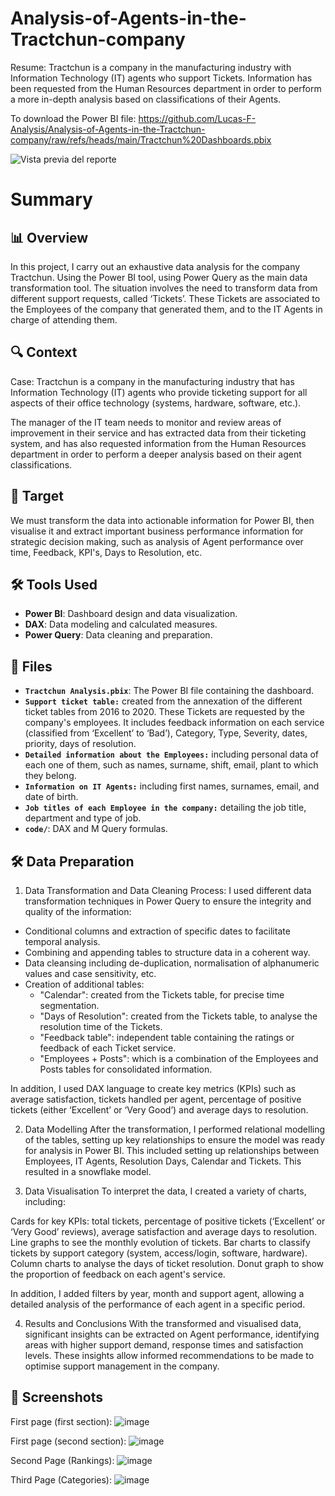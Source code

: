 # Analysis-of-Agents-in-the-Tractchun-company
Resume: Tractchun is a company in the manufacturing industry with Information Technology (IT) agents who support Tickets. Information has been requested from the Human Resources department in order to perform a more in-depth analysis based on classifications of their Agents.

To download the Power BI file: https://github.com/Lucas-F-Analysis/Analysis-of-Agents-in-the-Tractchun-company/raw/refs/heads/main/Tractchun%20Dashboards.pbix


![Vista previa del reporte](https://github.com/Lucas-F-Analysis/Analysis-of-Agents-in-the-Tractchun-company/raw/main/Tractchun%20Dashboards%20GIF.gif)

# Summary

## 📊 Overview
In this project, I carry out an exhaustive data analysis for the company Tractchun. Using the Power BI tool, using Power Query as the main data transformation tool. The situation involves the need to transform data from different support requests, called ‘Tickets’. These Tickets are associated to the Employees of the company that generated them, and to the IT Agents in charge of attending them.

## 🔍 Context
Case: Tractchun is a company in the manufacturing industry that has Information Technology (IT) agents who provide ticketing support for all aspects of their office technology (systems, hardware, software, etc.).

The manager of the IT team needs to monitor and review areas of improvement in their service and has extracted data from their ticketing system, and has also requested information from the Human Resources department in order to perform a deeper analysis based on their agent classifications.

## 🎯 Target
We must transform the data into actionable information for Power BI, then visualise it and extract important business performance information for strategic decision making, such as analysis of Agent performance over time, Feedback, KPI's, Days to Resolution, etc. 

## 🛠️ Tools Used
- **Power BI**: Dashboard design and data visualization.
- **DAX**: Data modeling and calculated measures.
- **Power Query**: Data cleaning and preparation.

## 📂 Files
- **`Tractchun Analysis.pbix`**: The Power BI file containing the dashboard.
- **`Support ticket table:`** created from the annexation of the different ticket tables from 2016 to 2020. These Tickets are requested by the company's employees. It includes feedback information on each service (classified from ‘Excellent’ to ‘Bad’), Category, Type, Severity, dates, priority, days of resolution.
- **`Detailed information about the Employees:`** including personal data of each one of them, such as names, surname, shift, email, plant to which they belong.
- **`Information on IT Agents:`** including first names, surnames, email, and date of birth.
- **`Job titles of each Employee in the company:`** detailing the job title, department and type of job.
- **`code/`**: DAX and M Query formulas.

## 🛠️ Data Preparation
1) Data Transformation and Data Cleaning Process:
I used different data transformation techniques in Power Query to ensure the integrity and quality of the information:

- Conditional columns and extraction of specific dates to facilitate temporal analysis.
- Combining and appending tables to structure data in a coherent way.
- Data cleansing including de-duplication, normalisation of alphanumeric values and case sensitivity, etc.
- Creation of additional tables:
    - "Calendar": created from the Tickets table, for precise time segmentation. 
    - "Days of Resolution": created from the Tickets table, to analyse the resolution time of the Tickets.
    - "Feedback table": independent table containing the ratings or feedback of each Ticket service.
    - "Employees + Posts": which is a combination of the Employees and Posts tables for consolidated information.

In addition, I used DAX language to create key metrics (KPIs) such as average satisfaction, tickets handled per agent, percentage of positive tickets (either ‘Excellent’ or ‘Very Good’) and average days to resolution.

2) Data Modelling
After the transformation, I performed relational modelling of the tables, setting up key relationships to ensure the model was ready for analysis in Power BI. This included setting up relationships between Employees, IT Agents, Resolution Days, Calendar and Tickets. This resulted in a snowflake model.

3) Data Visualisation
To interpret the data, I created a variety of charts, including:

Cards for key KPIs: total tickets, percentage of positive tickets (‘Excellent’ or ‘Very Good’ reviews), average satisfaction and average days to resolution.
Line graphs to see the monthly evolution of tickets.
Bar charts to classify tickets by support category (system, access/login, software, hardware).
Column charts to analyse the days of ticket resolution.
Donut graph to show the proportion of feedback on each agent's service.

In addition, I added filters by year, month and support agent, allowing a detailed analysis of the performance of each agent in a specific period.

4) Results and Conclusions
With the transformed and visualised data, significant insights can be extracted on Agent performance, identifying areas with higher support demand, response times and satisfaction levels. These insights allow informed recommendations to be made to optimise support management in the company.

## 📸 Screenshots
First page (first section):
![image](https://github.com/user-attachments/assets/d896ff2d-e4ce-4dfb-82ca-926f99d13596)

First page (second section):
![image](https://github.com/user-attachments/assets/7f7c6c14-955a-4222-a02b-e52499bbbce0)

Second Page (Rankings):
![image](https://github.com/user-attachments/assets/95d163db-6b28-4eb8-8cdc-9a38d7533c91)

Third Page (Categories): 
![image](https://github.com/user-attachments/assets/b7596822-9b88-49a2-80a2-07fab673807a)
